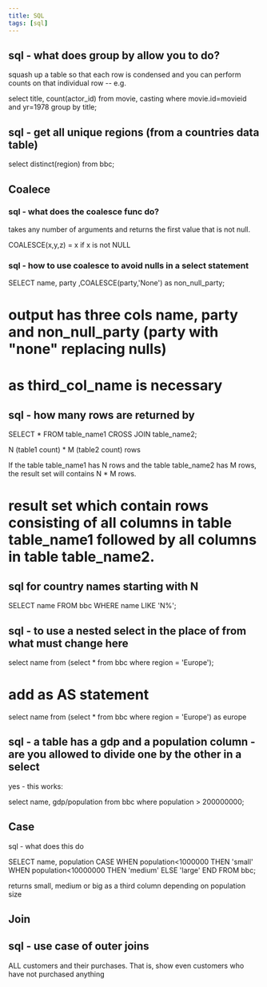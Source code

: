 ```yaml
---
title: SQL
tags: [sql]
---
```


## sql - what does group by allow you to do?

squash up a table so that each row is condensed and you can perform counts on that individual row -- e.g.

select title, count(actor_id) from movie, casting where movie.id=movieid and yr=1978 group by title;

## sql - get all unique regions (from a countries data table)

select distinct(region) from bbc;

## Coalece

### sql - what does the coalesce func do?

takes any number of arguments and returns the first value that is not null.

  COALESCE(x,y,z) = x if x is not NULL
  
### sql  - how to use coalesce to avoid nulls in a select statement
SELECT name, party
      ,COALESCE(party,'None') as non_null_party;

# output has three cols name, party and non_null_party (party with "none" replacing nulls)
# as third_col_name is necessary

## sql - how many rows are returned by
   
   SELECT * FROM table_name1 CROSS JOIN table_name2;

N (table1 count) * M (table2 count) rows

If the table table_name1 has N rows and the table table_name2 has M rows, the result set will contains N * M rows.

# result set which contain rows consisting of all columns in table table_name1 followed by all columns in table table_name2.

## sql for country names starting with N

SELECT name FROM bbc
  WHERE name LIKE 'N%';

## sql - to use a nested select in the place of from what must change here

select name from (select * from bbc where region = 'Europe');

# add as AS statement

select name from (select * from bbc where region = 'Europe') as europe

## sql - a table has a gdp and a population column - are you allowed to divide one by the other in a select

yes - this works:

select name, gdp/population from bbc where population > 200000000;

## Case

sql - what does this do

SELECT name, population
      CASE WHEN population<1000000 THEN 'small'
            WHEN population<10000000 THEN 'medium'
            ELSE 'large'
       END
  FROM bbc;
  
returns small, medium or big as a third column depending on population size

## Join

## sql - use case of outer joins
ALL customers and their purchases. That is, show even customers who have not purchased anything
